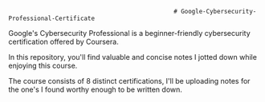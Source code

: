                                                   # Google-Cybersecurity-Professional-Certificate

Google's Cybersecurity Professional is a beginner-friendly cybersecurity certification offered by Coursera. 

In this repository, you'll find valuable and concise notes I jotted down while enjoying this course.


The course consists of 8 distinct certifications, I'll be uploading notes for the one's I found worthy enough to be written down.

